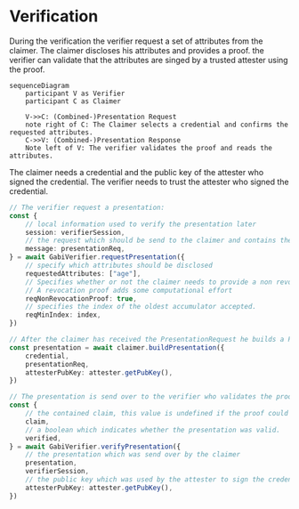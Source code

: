 # Verification

During the verification the verifier request a set of attributes from the claimer. 
The claimer discloses his attributes and provides a proof.
the verifier can validate that the attributes are singed by a trusted attester using the proof.

```mermaid
sequenceDiagram
    participant V as Verifier
    participant C as Claimer

    V->>C: (Combined-)Presentation Request
    note right of C: The Claimer selects a credential and confirms the requested attributes.
    C->>V: (Combined-)Presentation Response
    Note left of V: The verifier validates the proof and reads the attributes.
```

The claimer needs a credential and the public key of the attester who signed the credential.
The verifier needs to trust the attester who signed the credential.

```ts
// The verifier request a presentation:
const {
    // local information used to verify the presentation later
    session: verifierSession,
    // the request which should be send to the claimer and contains the requested attributes
    message: presentationReq,
} = await GabiVerifier.requestPresentation({
    // specify which attributes should be disclosed
    requestedAttributes: ["age"],
    // Specifies whether or not the claimer needs to provide a non revocation proof.
    // A revocation proof adds some computational effort
    reqNonRevocationProof: true,
    // specifies the index of the oldest accumulator accepted.
    reqMinIndex: index,
})

// After the claimer has received the PresentationRequest he builds a Presentation:
const presentation = await claimer.buildPresentation({
    credential,
    presentationReq,
    attesterPubKey: attester.getPubKey(),
})

// The presentation is send over to the verifier who validates the proof and extracts the claim
const {
    // the contained claim, this value is undefined if the proof could not be validated.
    claim,
    // a boolean which indicates whether the presentation was valid.
    verified,
} = await GabiVerifier.verifyPresentation({
    // the presentation which was send over by the claimer
    presentation,
    verifierSession,
    // the public key which was used by the attester to sign the credential
    attesterPubKey: attester.getPubKey(),
})
```
